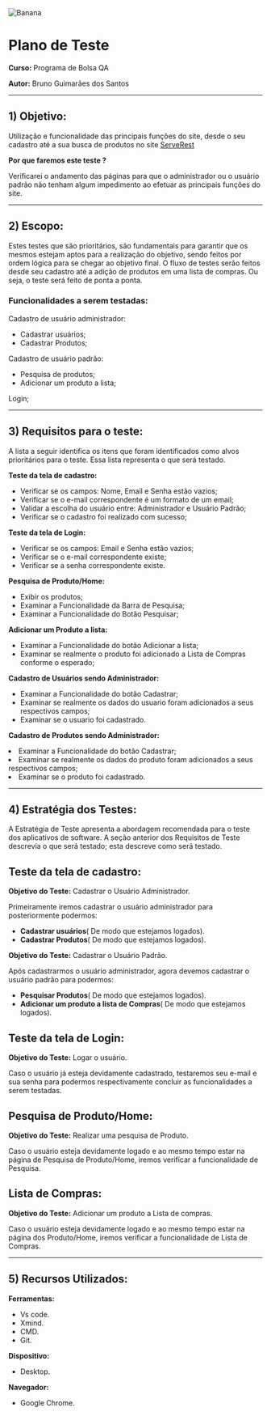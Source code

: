 <img style="" src="https://user-images.githubusercontent.com/87214658/193294137-f33afed0-1432-4968-b3b7-28c5f232a79d.png" alt="Banana" />

# Plano de Teste
<p><strong>Curso:</strong> Programa de Bolsa QA</p>
<p><strong>Autor:</strong> Bruno Guimarães dos Santos</p>
<hr>

## <strong>1)	Objetivo:</strong>

Utilização e funcionalidade das principais funções do site, desde o seu cadastro até a sua busca de produtos no site <a href="https://front.serverest.dev/login">ServeRest</a>
<p><strong>Por que faremos este teste ?</strong></p>
Verificarei o andamento das páginas para que o administrador ou o usuário padrão não tenham algum impedimento ao efetuar as principais funções do site.
<hr>

## <strong>2)	Escopo:</strong>

Estes testes que são prioritários, são fundamentais para garantir que os mesmos estejam aptos para a realização do objetivo, sendo feitos por ordem lógica para se chegar ao objetivo final. 
O fluxo de testes serão feitos desde seu cadastro até a adição de produtos em uma lista de compras. Ou seja, o teste será feito de ponta a ponta.
### Funcionalidades a serem testadas:

Cadastro de usuário administrador:
<ul>
<li>Cadastrar usuários;</li>
<li>Cadastrar Produtos;</li>
</ul>

Cadastro de usuário padrão:
<ul>
<li>Pesquisa de produtos;</li>
<li>Adicionar um produto a lista;</li>
</ul>
Login;
<hr>

## <strong>3)	Requisitos para o teste:</strong>

A lista a seguir identifica os itens que foram identificados como alvos prioritários para o teste. Essa lista representa o que será testado.

<strong>Teste da tela de cadastro:</strong>

<ul>
<li>Verificar se os campos: Nome, Email e Senha estão vazios;</li>
<li>Verificar se o e-mail correspondente é um formato de um email;</li>
<li>Validar a escolha do usuário entre: Administrador e Usuário Padrão;</li>
<li>Verificar se o cadastro foi realizado com sucesso;</li>
</ul>

<strong>Teste da tela de Login:</strong>

<ul>
<li>Verificar se os campos: Email e Senha estão vazios;</li>
<li>Verificar se o e-mail correspondente existe;</li>
<li>Verificar se a senha correspondente existe.</li>
</ul>

<strong>Pesquisa de Produto/Home:</strong>

<ul>
<li>Exibir os produtos;</li>
<li>Examinar a Funcionalidade da Barra de Pesquisa;</li>
<li>Examinar a Funcionalidade do Botão Pesquisar;</li>
</ul>

<strong>Adicionar um Produto a lista:</strong>
<ul>
<li>Examinar a Funcionalidade do botão Adicionar a lista;</li>
<li>Examinar se realmente o produto foi adicionado a Lista de Compras conforme o esperado;</li>
</ul>

<strong>Cadastro de Usuários sendo Administrador:</strong>
<ul>
<li>Examinar a Funcionalidade do botão Cadastrar;</li>
<li>Examinar se realmente os dados do usuario foram adicionados a seus respectivos campos;</li>
<li>Examinar se o usuario foi cadastrado.</li>
</ul>

<strong>Cadastro de Produtos sendo Administrador:</strong>

<li>Examinar a Funcionalidade do botão Cadastrar;</li>
<li>Examinar se realmente os dados do produto foram adicionados a seus respectivos campos;</li>
<li>Examinar se o produto foi cadastrado.</li>
<hr> 

## <strong>4)	Estratégia dos Testes:</strong>

<p>A Estratégia de Teste apresenta a abordagem recomendada para o teste dos aplicativos de software. A seção anterior dos Requisitos de Teste descrevia o que será testado; esta descreve como será testado.</p>

## <strong>Teste da tela de cadastro:</strong>

<strong>Objetivo do Teste:</strong> Cadastrar o Usuário Administrador.
<p>Primeiramente iremos cadastrar o usuário administrador para posteriormente podermos:</p>
<ul>
<li><strong>Cadastrar usuários</strong>( De modo que estejamos logados).</li>
<li><strong>Cadastrar Produtos</strong>( De modo que estejamos logados).</li>
</ul>

<strong>Objetivo do Teste:</strong> Cadastrar o Usuário Padrão.
<p>Após cadastrarmos o usuário administrador, agora devemos cadastrar o usuário padrão para podermos:</p>
<ul>
<li><strong>Pesquisar Produtos</strong>( De modo que estejamos logados).</li>
<li><strong>Adicionar um produto a lista de Compras</strong>( De modo que estejamos logados).</li>
</ul>

## <strong>Teste da tela de Login:</strong>
<strong>Objetivo do Teste:</strong> Logar o usuário.
<p>Caso o usuário já esteja devidamente cadastrado, testaremos seu e-mail e sua senha para podermos respectivamente concluir as funcionalidades a serem testadas.</p>

## <strong>Pesquisa de Produto/Home:</strong>
<strong>Objetivo do Teste:</strong> Realizar uma pesquisa de Produto.
<p>Caso o usuário esteja devidamente logado e ao mesmo tempo estar na página de Pesquisa de Produto/Home, iremos verificar a funcionalidade de Pesquisa.</p>

## <strong>Lista de Compras:</strong>
<strong>Objetivo do Teste:</strong> Adicionar um produto a Lista de compras.
<p>Caso o usuário esteja devidamente logado e ao mesmo tempo estar na página dos Produto/Home, iremos verificar a funcionalidade de Lista de Compras.</p>
<hr>

## <strong>5)	Recursos Utilizados:</strong>

<strong>Ferramentas:</strong>
<ul>
<li>Vs code.</li>
<li>Xmind.</li>
<li>CMD.</li>
<li>Git.</li>
</ul>

<strong>Dispositivo:</strong>
<ul>
<li>Desktop.</li>
</ul>

<strong>Navegador:</strong>
<ul>
<li>Google Chrome.</li>
</ul>
